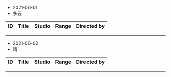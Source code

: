 - 2021-06-01
- 多云

ID|Title|Studio|Range|Directed by
---|---|---|---|---

> 
---
- 2021-06-02
- 晴

ID|Title|Studio|Range|Directed by
---|---|---|---|---

> 
---
